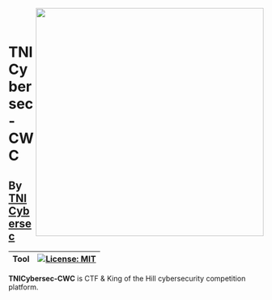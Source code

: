 <br>
<img align="right" src="https://imgur.com/SN6ZqUt.png" width="450"></img>
<p align="center">
</br>	

# TNICybersec-CWC
## By [TNI Cybersec](https://tni-cybersec.github.io)
|Tool|[![License: MIT](https://img.shields.io/badge/license-MIT-blue?style=flat-square)](LICENSE)|
|----|----|

**TNICybersec-CWC** is CTF & King of the Hill cybersecurity competition platform.
